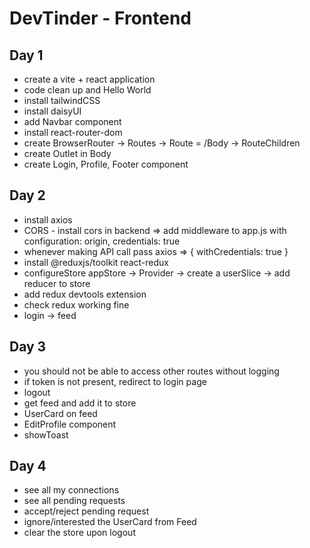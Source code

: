 # DevTinder - Frontend

## Day 1

- create a vite + react application
- code clean up and Hello World
- install tailwindCSS
- install daisyUI
- add Navbar component
- install react-router-dom
- create BrowserRouter -> Routes -> Route = /Body -> RouteChildren
- create Outlet in Body
- create Login, Profile, Footer component

## Day 2

- install axios
- CORS - install cors in backend => add middleware to app.js with configuration: origin, credentials: true
- whenever making API call pass axios => { withCredentials: true }
- install @reduxjs/toolkit react-redux
- configureStore appStore -> Provider -> create a userSlice -> add reducer to store
- add redux devtools extension
- check redux working fine
- login -> feed

## Day 3

- you should not be able to access other routes without logging
- if token is not present, redirect to login page
- logout
- get feed and add it to store
- UserCard on feed
- EditProfile component
- showToast

## Day 4

- see all my connections
- see all pending requests
- accept/reject pending request
- ignore/interested the UserCard from Feed
- clear the store upon logout
